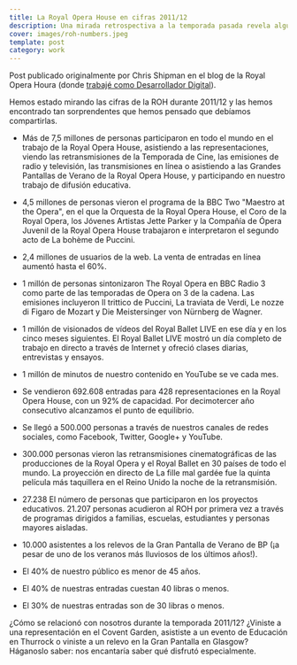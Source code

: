 ```yaml
---
title: La Royal Opera House en cifras 2011/12
description: Una mirada retrospectiva a la temporada pasada revela algunas cifras fascinantes
cover: images/roh-numbers.jpeg
template: post
category: work
---
```


Post publicado originalmente por Chris Shipman en el blog de la Royal Opera Houra (donde [trabajé como Desarrollador Digital](/roh)).

Hemos estado mirando las cifras de la ROH durante 2011/12 y las hemos encontrado tan sorprendentes que hemos pensado que debíamos compartirlas.

- Más de 7,5 millones de personas participaron en todo el mundo en el trabajo de la Royal Opera House, asistiendo a las representaciones, viendo las retransmisiones de la Temporada de Cine, las emisiones de radio y televisión, las transmisiones en línea o asistiendo a las Grandes Pantallas de Verano de la Royal Opera House, y participando en nuestro trabajo de difusión educativa.

- 4,5 millones de personas vieron el programa de la BBC Two "Maestro at the Opera", en el que la Orquesta de la Royal Opera House, el Coro de la Royal Opera, los Jóvenes Artistas Jette Parker y la Compañía de Ópera Juvenil de la Royal Opera House trabajaron e interpretaron el segundo acto de La bohème de Puccini.

- 2,4 millones de usuarios de la web. La venta de entradas en línea aumentó hasta el 60%.

- 1 millón de personas sintonizaron The Royal Opera en BBC Radio 3 como parte de las temporadas de Opera on 3 de la cadena. Las emisiones incluyeron Il trittico de Puccini, La traviata de Verdi, Le nozze di Figaro de Mozart y Die Meistersinger von Nürnberg de Wagner.

- 1 millón de visionados de vídeos del Royal Ballet LIVE en ese día y en los cinco meses siguientes. El Royal Ballet LIVE mostró un día completo de trabajo en directo a través de Internet y ofreció clases diarias, entrevistas y ensayos.

- 1 millón de minutos de nuestro contenido en YouTube se ve cada mes.

- Se vendieron 692.608 entradas para 428 representaciones en la Royal Opera House, con un 92% de capacidad. Por decimotercer año consecutivo alcanzamos el punto de equilibrio.

- Se llegó a 500.000 personas a través de nuestros canales de redes sociales, como Facebook, Twitter, Google+ y YouTube.

- 300.000 personas vieron las retransmisiones cinematográficas de las producciones de la Royal Opera y el Royal Ballet en 30 países de todo el mundo. La proyección en directo de La fille mal gardée fue la quinta película más taquillera en el Reino Unido la noche de la retransmisión.

- 27.238 El número de personas que participaron en los proyectos educativos. 21.207 personas acudieron al ROH por primera vez a través de programas dirigidos a familias, escuelas, estudiantes y personas mayores aisladas.

- 10.000 asistentes a los relevos de la Gran Pantalla de Verano de BP (¡a pesar de uno de los veranos más lluviosos de los últimos años!).

- El 40% de nuestro público es menor de 45 años.

- El 40% de nuestras entradas cuestan 40 libras o menos.

- El 30% de nuestras entradas son de 30 libras o menos.

¿Cómo se relacionó con nosotros durante la temporada 2011/12? ¿Viniste a una representación en el Covent Garden, asististe a un evento de Educación en Thurrock o viniste a un relevo en la Gran Pantalla en Glasgow? Háganoslo saber: nos encantaría saber qué disfrutó especialmente.